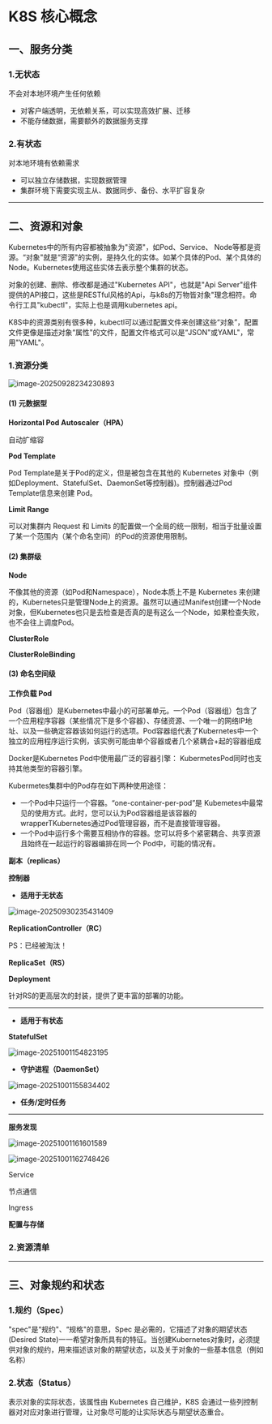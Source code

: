 # K8S 核心概念

## 一、服务分类

### 1.无状态

不会对本地环境产生任何依赖

- 对客户端透明，无依赖关系，可以实现高效扩展、迁移
- 不能存储数据，需要额外的数据服务支撑

### 2.有状态

对本地环境有依赖需求

- 可以独立存储数据，实现数据管理
- 集群环境下需要实现主从、数据同步、备份、水平扩容复杂



---

## 二、资源和对象

Kubernetes中的所有内容都被抽象为"资源"，如Pod、Service、 Node等都是资源。“对象"就是“资源"的实例，是持久化的实体。如某个具体的Pod、某个具体的Node。Kubernetes使用这些实体去表示整个集群的状态。

对象的创建、删除、修改都是通过"Kubernetes API"，也就是"Api Server"组件提供的API接口，这些是RESTful风格的Api，与k8s的万物皆对象"理念相符。命令行工具"kubectl"，实际上也是调用kubernetes api。

K8S中的资源类别有很多种，kubectl可以通过配置文件来创建这些“对象”，配置文件更像是描述对象“属性"的文件，配置文件格式可以是“JSON"或YAML"，常用"YAML"。

### 1.资源分类

![image-20250928234230893](03-CoreConcept.assets/image-20250928234230893.png)

#### (1) 元数据型

**Horizontal Pod Autoscaler（HPA）**

自动扩缩容



**Pod Template**

Pod Template是关于Pod的定义，但是被包含在其他的 Kubernetes 对象中（例如Deployment、StatefulSet、DaemonSet等控制器)。控制器通过Pod Template信息来创建 Pod。



**Limit Range**

可以对集群内 Request 和 Limits 的配置做一个全局的统一限制，相当于批量设置了某一个范围内（某个命名空间）的Pod的资源使用限制。



#### (2) 集群级

**Node**

不像其他的资源（如Pod和Namespace），Node本质上不是 Kubernetes 来创建的，Kubernetes只是管理Node上的资源。虽然可以通过Manifest创建一个Node对象，但Kubernetes也只是去检查是否真的是有这么一个Node，如果检查失败，也不会往上调度Pod。



**ClusterRole**





**ClusterRoleBinding**





#### (3) 命名空间级 

**工作负载 Pod**

Pod（容器组）是Kubernetes中最小的可部署单元。一个Pod（容器组）包含了一个应用程序容器（某些情况下是多个容器）、存储资源、一个唯一的网络IP地址、以及一些确定容器该如何运行的选项。Pod容器组代表了Kubernetes中一个独立的应用程序运行实例，该实例可能由单个容器或者几个紧耦合+起的容器组成 

Docker是Kubernetes Pod中使用最广泛的容器引擎： KubermetesPod同时也支持其他类型的容器引擎。

Kubermetes集群中的Pod存在如下两种使用途径：

- 一个Pod中只运行一个容器。“one-container-per-pod”是 Kubemetes中最常见的使用方式。此时，您可以认为Pod容器组是该容器的wrapperTKubernetes通过Pod管理容器，而不是直接管理容器。
- 一个Pod中运行多个需要互相协作的容器。您可以将多个紧密耦合、共享资源且始终在一起运行的容器编排在同一个 Pod中，可能的情况有。



**副本（replicas）**





**控制器**

- **适用于无状态**

![image-20250930235431409](03-CoreConcept.assets/image-20250930235431409.png)

**ReplicationController（RC）**

PS：已经被淘汰！

**ReplicaSet（RS）**



**Deployment**

针对RS的更高层次的封装，提供了更丰富的部署的功能。



---

- **适用于有状态**

**StatefulSet**

![image-20251001154823195](03-CoreConcept.assets/image-20251001154823195.png)



- **守护进程（DaemonSet）**

![image-20251001155834402](03-CoreConcept.assets/image-20251001155834402.png)



- **任务/定时任务**









---





**服务发现**

![image-20251001161601589](03-CoreConcept.assets/image-20251001161601589.png)

![image-20251001162748426](03-CoreConcept.assets/image-20251001162748426.png)



Service

节点通信



Ingress





**配置与存储**











### 2.资源清单







---

## 三、对象规约和状态

### 1.规约（Spec）

"spec"是“规约"、“规格"的意思，Spec 是必需的，它描述了对象的期望状态(Desired State)一一希望对象所具有的特征。当创建Kubernetes对象时，必须提供对象的规约，用来描述该对象的期望状态，以及关于对象的一些基本信息（例如名称）

### 2.状态（Status）

表示对象的实际状态，该属性由 Kubernetes 自己维护，K8S 会通过一些列控制器对对应对象进行管理，让对象尽可能的让实际状态与期望状态重合。